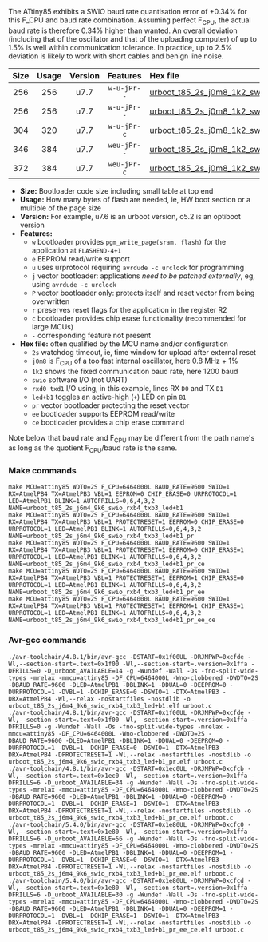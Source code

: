 The ATtiny85 exhibits a SWIO baud rate quantisation error of +0.34% for this F_CPU and baud rate combination. Assuming perfect F<sub>CPU</sub>, the actual baud rate is therefore 0.34% higher than wanted. An overall deviation (including that of the oscillator and that of the uploading computer) of up to 1.5% is well within communication tolerance. In practice, up to 2.5% deviation is likely to work with short cables and benign line noise.

|Size|Usage|Version|Features|Hex file|
|:-:|:-:|:-:|:-:|:--|
|256|256|u7.7|`w-u-jPr--`|[urboot_t85_2s_j0m8_1k2_swio_rxb4_txb3_led+b1.hex](https://raw.githubusercontent.com/stefanrueger/urboot.hex/main/mcus/attiny85/watchdog_2_s/internal_oscillator%2B1%25/%2B0m800000_hz/%2B%2B%2B1k2_baud/swio_rxb4_txb3/led%2Bb1/urboot_t85_2s_j0m8_1k2_swio_rxb4_txb3_led%2Bb1.hex)|
|256|256|u7.7|`w-u-jPr--`|[urboot_t85_2s_j0m8_1k2_swio_rxb4_txb3_led+b1_pr.hex](https://raw.githubusercontent.com/stefanrueger/urboot.hex/main/mcus/attiny85/watchdog_2_s/internal_oscillator%2B1%25/%2B0m800000_hz/%2B%2B%2B1k2_baud/swio_rxb4_txb3/led%2Bb1/urboot_t85_2s_j0m8_1k2_swio_rxb4_txb3_led%2Bb1_pr.hex)|
|304|320|u7.7|`w-u-jPr-c`|[urboot_t85_2s_j0m8_1k2_swio_rxb4_txb3_led+b1_pr_ce.hex](https://raw.githubusercontent.com/stefanrueger/urboot.hex/main/mcus/attiny85/watchdog_2_s/internal_oscillator%2B1%25/%2B0m800000_hz/%2B%2B%2B1k2_baud/swio_rxb4_txb3/led%2Bb1/urboot_t85_2s_j0m8_1k2_swio_rxb4_txb3_led%2Bb1_pr_ce.hex)|
|346|384|u7.7|`weu-jPr--`|[urboot_t85_2s_j0m8_1k2_swio_rxb4_txb3_led+b1_pr_ee.hex](https://raw.githubusercontent.com/stefanrueger/urboot.hex/main/mcus/attiny85/watchdog_2_s/internal_oscillator%2B1%25/%2B0m800000_hz/%2B%2B%2B1k2_baud/swio_rxb4_txb3/led%2Bb1/urboot_t85_2s_j0m8_1k2_swio_rxb4_txb3_led%2Bb1_pr_ee.hex)|
|372|384|u7.7|`weu-jPr-c`|[urboot_t85_2s_j0m8_1k2_swio_rxb4_txb3_led+b1_pr_ee_ce.hex](https://raw.githubusercontent.com/stefanrueger/urboot.hex/main/mcus/attiny85/watchdog_2_s/internal_oscillator%2B1%25/%2B0m800000_hz/%2B%2B%2B1k2_baud/swio_rxb4_txb3/led%2Bb1/urboot_t85_2s_j0m8_1k2_swio_rxb4_txb3_led%2Bb1_pr_ee_ce.hex)|

- **Size:** Bootloader code size including small table at top end
- **Usage:** How many bytes of flash are needed, ie, HW boot section or a multiple of the page size
- **Version:** For example, u7.6 is an urboot version, o5.2 is an optiboot version
- **Features:**
  + `w` bootloader provides `pgm_write_page(sram, flash)` for the application at `FLASHEND-4+1`
  + `e` EEPROM read/write support
  + `u` uses urprotocol requiring `avrdude -c urclock` for programming
  + `j` vector bootloader: applications *need to be patched externally*, eg, using `avrdude -c urclock`
  + `P` vector bootloader only: protects itself and reset vector from being overwritten
  + `r` preserves reset flags for the application in the register R2
  + `c` bootloader provides chip erase functionality (recommended for large MCUs)
  + `-` corresponding feature not present
- **Hex file:** often qualified by the MCU name and/or configuration
  + `2s` watchdog timeout, ie, time window for upload after external reset
  + `j0m8` is F<sub>CPU</sub> of a too fast internal oscillator, here 0.8 MHz + 1%
  + `1k2` shows the fixed communication baud rate, here 1200 baud
  + `swio` software I/O (not UART)
  + `rxd0 txd1` I/O using, in this example, lines RX `D0` and TX `D1`
  + `led+b1` toggles an active-high (`+`) LED on pin `B1`
  + `pr` vector bootloader protecting the reset vector
  + `ee` bootloader supports EEPROM read/write
  + `ce` bootloader provides a chip erase command


Note below that baud rate and F<sub>CPU</sub> may be different from the path name's as long as the quotient F<sub>CPU</sub>/baud rate is the same.

### Make commands
```
make MCU=attiny85 WDTO=2S F_CPU=6464000L BAUD_RATE=9600 SWIO=1 RX=AtmelPB4 TX=AtmelPB3 VBL=1 EEPROM=0 CHIP_ERASE=0 URPROTOCOL=1 LED=AtmelPB1 BLINK=1 AUTOFRILLS=0,6,4,3,2 NAME=urboot_t85_2s_j6m4_9k6_swio_rxb4_txb3_led+b1
make MCU=attiny85 WDTO=2S F_CPU=6464000L BAUD_RATE=9600 SWIO=1 RX=AtmelPB4 TX=AtmelPB3 VBL=1 PROTECTRESET=1 EEPROM=0 CHIP_ERASE=0 URPROTOCOL=1 LED=AtmelPB1 BLINK=1 AUTOFRILLS=0,6,4,3,2 NAME=urboot_t85_2s_j6m4_9k6_swio_rxb4_txb3_led+b1_pr
make MCU=attiny85 WDTO=2S F_CPU=6464000L BAUD_RATE=9600 SWIO=1 RX=AtmelPB4 TX=AtmelPB3 VBL=1 PROTECTRESET=1 EEPROM=0 CHIP_ERASE=1 URPROTOCOL=1 LED=AtmelPB1 BLINK=1 AUTOFRILLS=0,6,4,3,2 NAME=urboot_t85_2s_j6m4_9k6_swio_rxb4_txb3_led+b1_pr_ce
make MCU=attiny85 WDTO=2S F_CPU=6464000L BAUD_RATE=9600 SWIO=1 RX=AtmelPB4 TX=AtmelPB3 VBL=1 PROTECTRESET=1 EEPROM=1 CHIP_ERASE=0 URPROTOCOL=1 LED=AtmelPB1 BLINK=1 AUTOFRILLS=0,6,4,3,2 NAME=urboot_t85_2s_j6m4_9k6_swio_rxb4_txb3_led+b1_pr_ee
make MCU=attiny85 WDTO=2S F_CPU=6464000L BAUD_RATE=9600 SWIO=1 RX=AtmelPB4 TX=AtmelPB3 VBL=1 PROTECTRESET=1 EEPROM=1 CHIP_ERASE=1 URPROTOCOL=1 LED=AtmelPB1 BLINK=1 AUTOFRILLS=0,6,4,3,2 NAME=urboot_t85_2s_j6m4_9k6_swio_rxb4_txb3_led+b1_pr_ee_ce
```

### Avr-gcc commands
```
./avr-toolchain/4.8.1/bin/avr-gcc -DSTART=0x1f00UL -DRJMPWP=0xcfde -Wl,--section-start=.text=0x1f00 -Wl,--section-start=.version=0x1ffa -DFRILLS=0 -D_urboot_AVAILABLE=14 -g -Wundef -Wall -Os -fno-split-wide-types -mrelax -mmcu=attiny85 -DF_CPU=6464000L -Wno-clobbered -DWDTO=2S -DBAUD_RATE=9600 -DLED=AtmelPB1 -DBLINK=1 -DDUAL=0 -DEEPROM=0 -DURPROTOCOL=1 -DVBL=1 -DCHIP_ERASE=0 -DSWIO=1 -DTX=AtmelPB3 -DRX=AtmelPB4 -Wl,--relax -nostartfiles -nostdlib -o urboot_t85_2s_j6m4_9k6_swio_rxb4_txb3_led+b1.elf urboot.c
./avr-toolchain/4.8.1/bin/avr-gcc -DSTART=0x1f00UL -DRJMPWP=0xcfde -Wl,--section-start=.text=0x1f00 -Wl,--section-start=.version=0x1ffa -DFRILLS=0 -g -Wundef -Wall -Os -fno-split-wide-types -mrelax -mmcu=attiny85 -DF_CPU=6464000L -Wno-clobbered -DWDTO=2S -DBAUD_RATE=9600 -DLED=AtmelPB1 -DBLINK=1 -DDUAL=0 -DEEPROM=0 -DURPROTOCOL=1 -DVBL=1 -DCHIP_ERASE=0 -DSWIO=1 -DTX=AtmelPB3 -DRX=AtmelPB4 -DPROTECTRESET=1 -Wl,--relax -nostartfiles -nostdlib -o urboot_t85_2s_j6m4_9k6_swio_rxb4_txb3_led+b1_pr.elf urboot.c
./avr-toolchain/4.8.1/bin/avr-gcc -DSTART=0x1ec0UL -DRJMPWP=0xcfcb -Wl,--section-start=.text=0x1ec0 -Wl,--section-start=.version=0x1ffa -DFRILLS=6 -D_urboot_AVAILABLE=34 -g -Wundef -Wall -Os -fno-split-wide-types -mrelax -mmcu=attiny85 -DF_CPU=6464000L -Wno-clobbered -DWDTO=2S -DBAUD_RATE=9600 -DLED=AtmelPB1 -DBLINK=1 -DDUAL=0 -DEEPROM=0 -DURPROTOCOL=1 -DVBL=1 -DCHIP_ERASE=1 -DSWIO=1 -DTX=AtmelPB3 -DRX=AtmelPB4 -DPROTECTRESET=1 -Wl,--relax -nostartfiles -nostdlib -o urboot_t85_2s_j6m4_9k6_swio_rxb4_txb3_led+b1_pr_ce.elf urboot.c
./avr-toolchain/5.4.0/bin/avr-gcc -DSTART=0x1e80UL -DRJMPWP=0xcfc0 -Wl,--section-start=.text=0x1e80 -Wl,--section-start=.version=0x1ffa -DFRILLS=6 -D_urboot_AVAILABLE=56 -g -Wundef -Wall -Os -fno-split-wide-types -mrelax -mmcu=attiny85 -DF_CPU=6464000L -Wno-clobbered -DWDTO=2S -DBAUD_RATE=9600 -DLED=AtmelPB1 -DBLINK=1 -DDUAL=0 -DEEPROM=1 -DURPROTOCOL=1 -DVBL=1 -DCHIP_ERASE=0 -DSWIO=1 -DTX=AtmelPB3 -DRX=AtmelPB4 -DPROTECTRESET=1 -Wl,--relax -nostartfiles -nostdlib -o urboot_t85_2s_j6m4_9k6_swio_rxb4_txb3_led+b1_pr_ee.elf urboot.c
./avr-toolchain/5.4.0/bin/avr-gcc -DSTART=0x1e80UL -DRJMPWP=0xcfcd -Wl,--section-start=.text=0x1e80 -Wl,--section-start=.version=0x1ffa -DFRILLS=6 -D_urboot_AVAILABLE=30 -g -Wundef -Wall -Os -fno-split-wide-types -mrelax -mmcu=attiny85 -DF_CPU=6464000L -Wno-clobbered -DWDTO=2S -DBAUD_RATE=9600 -DLED=AtmelPB1 -DBLINK=1 -DDUAL=0 -DEEPROM=1 -DURPROTOCOL=1 -DVBL=1 -DCHIP_ERASE=1 -DSWIO=1 -DTX=AtmelPB3 -DRX=AtmelPB4 -DPROTECTRESET=1 -Wl,--relax -nostartfiles -nostdlib -o urboot_t85_2s_j6m4_9k6_swio_rxb4_txb3_led+b1_pr_ee_ce.elf urboot.c
```

